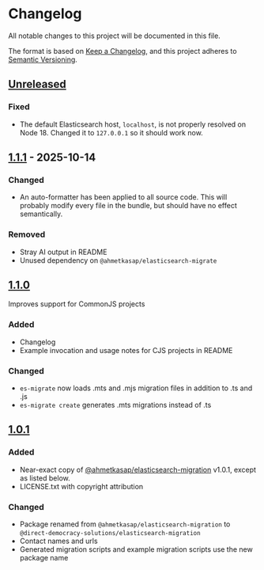 # Changelog

All notable changes to this project will be documented in this file.

The format is based on [Keep a Changelog](https://keepachangelog.com/en/1.1.0/),
and this project adheres to [Semantic Versioning](https://semver.org/spec/v2.0.0.html).

## [Unreleased]

### Fixed

- The default Elasticsearch host, `localhost`, is not properly resolved
  on Node 18. Changed it to `127.0.0.1` so it should work now.

## [1.1.1] - 2025-10-14

### Changed

- An auto-formatter has been applied to all source code. This will
  probably modify every file in the bundle, but should have no effect semantically.

### Removed

- Stray AI output in README
- Unused dependency on `@ahmetkasap/elasticsearch-migrate`

## [1.1.0]

Improves support for CommonJS projects

### Added

- Changelog
- Example invocation and usage notes for CJS projects in README

### Changed

- `es-migrate` now loads .mts and .mjs migration files in addition to .ts and .js
- `es-migrate create` generates .mts migrations instead of .ts

## [1.0.1]

### Added

- Near-exact copy of [@ahmetkasap/elasticsearch-migration](https://www.npmjs.com/package/@ahmetkasap/elasticsearch-migration) v1.0.1, except as listed below.
- LICENSE.txt with copyright attribution

### Changed

- Package renamed from `@ahmetkasap/elasticsearch-migration` to `@direct-democracy-solutions/elasticsearch-migration`
- Contact names and urls
- Generated migration scripts and example migration scripts use the new package name

[1.1.1]: https://github.com/direct-democracy-solutions/elasticsearch-migration/compare/1.1.0...1.1.1
[1.1.0]: https://github.com/direct-democracy-solutions/elasticsearch-migration/compare/1.0.1...1.1.0
[1.0.1]: https://github.com/direct-democracy-solutions/elasticsearch-migration/releases/tag/1.0.1
[unreleased]: https://github.com/direct-democracy-solutions/elasticsearch-migration/compare/1.1.1...HEAD
